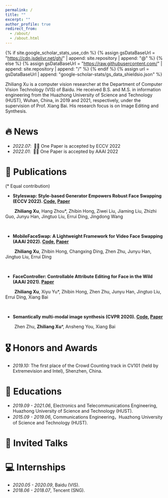 ```yaml
---
permalink: /
title: ""
excerpt: ""
author_profile: true
redirect_from: 
  - /about/
  - /about.html
---
```


{% if site.google_scholar_stats_use_cdn %}
{% assign gsDataBaseUrl = "https://cdn.jsdelivr.net/gh/" | append: site.repository | append: "@" %}
{% else %}
{% assign gsDataBaseUrl = "https://raw.githubusercontent.com/" | append: site.repository | append: "/" %}
{% endif %}
{% assign url = gsDataBaseUrl | append: "google-scholar-stats/gs_data_shieldsio.json" %}

<span class='anchor' id='about-me'></span>

Zhiliang Xu is a computer vision researcher at the Department of Computer Vision Technology (VIS) of Baidu. He received B.S. and M.S. in information engineering from the Huazhong University of Science and Technology (HUST), Wuhan, China, in 2019 and 2021, respectively, under the supervision of Prof. Xiang Bai. His research focus is on Image Editing and Synthesis.


# 🔥 News
- *2022.07*: &nbsp;🎉🎉 One Paper is accepted by ECCV 2022
- *2022.01*: &nbsp;🎉🎉 One Paper is accepted by AAAI 2022

# 📝 Publications

(* Equal contribution)

- **Styleswap: Style-based Generator Empowers Robust Face Swapping (ECCV 2022). [Code](https://github.com/Seanseattle/Styleswap), [Paper](https://arxiv.org/pdf/2209.13514.pdf)**

&emsp; &ensp;  **Zhiliang Xu**, Hang Zhou*, Zhibin Hong, Ziwei Liu, Jiaming Liu, Zhizhi Guo,  Junyu Han, Jingtuo Liu, Errui Ding,  Jingdong Wang

<br />


- **MobileFaceSwap: A Lightweight Framework for Video Face Swapping (AAAI 2022). [Code](https://github.com/Seanseattle/MobileFaceSwap), [Paper](https://arxiv.org/pdf/2201.03808.pdf)**

&emsp; &ensp;  **Zhiliang Xu**, Zhibin Hong, Changxing Ding, Zhen Zhu, Junyu Han, Jingtuo Liu, Errui Ding


<br />

- **FaceController: Controllable Attribute Editing for Face in the Wild (AAAI 2021). [Paper](https://arxiv.org/pdf/2102.11464.pdf)**

&emsp; &ensp;  **Zhiliang Xu**, Xiyu Yu*, Zhibin Hong, Zhen Zhu, Junyu Han, Jingtuo Liu, Errui Ding, Xiang Bai


<br />

- **Semantically multi-modal image synthesis (CVPR 2020). [Code](https://github.com/Seanseattle/SMIS), [Paper](https://openaccess.thecvf.com/content_CVPR_2020/papers/Zhu_Semantically_Multi-Modal_Image_Synthesis_CVPR_2020_paper.pdf)**

&emsp; &ensp;  Zhen Zhu, **Zhiliang Xu**\*, Ansheng You, Xiang Bai


# 🎖 Honors and Awards
- *2019.10:* The first place of the Crowd Counting track in CV101 (held by Extremevision and Intel), Shenzhen, China.

# 📖 Educations
- *2019.09 - 2021.06*, Electronics and Telecommunications Engineering, Huazhong University of Science and Technology (HUST). 
- *2015.09 - 2019.06*, Communications Engineering，Huazhong University of Science and Technology (HUST). 

# 💬 Invited Talks

# 💻 Internships
- *2020.05 - 2020.09*, Baidu (VIS).
- *2018.06 - 2018.07*, Tencent (SNG).